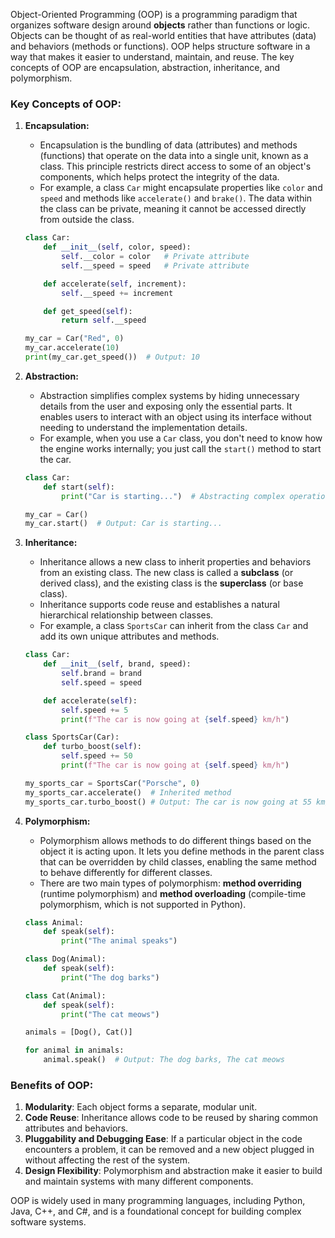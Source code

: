 Object-Oriented Programming (OOP) is a programming paradigm that organizes software design around **objects** rather than functions or logic. Objects can be thought of as real-world entities that have attributes (data) and behaviors (methods or functions). OOP helps structure software in a way that makes it easier to understand, maintain, and reuse. The key concepts of OOP are encapsulation, abstraction, inheritance, and polymorphism.

### Key Concepts of OOP:

1. **Encapsulation:**
   - Encapsulation is the bundling of data (attributes) and methods (functions) that operate on the data into a single unit, known as a class. This principle restricts direct access to some of an object's components, which helps protect the integrity of the data.
   - For example, a class `Car` might encapsulate properties like `color` and `speed` and methods like `accelerate()` and `brake()`. The data within the class can be private, meaning it cannot be accessed directly from outside the class.

   ```python
   class Car:
       def __init__(self, color, speed):
           self.__color = color   # Private attribute
           self.__speed = speed   # Private attribute

       def accelerate(self, increment):
           self.__speed += increment

       def get_speed(self):
           return self.__speed

   my_car = Car("Red", 0)
   my_car.accelerate(10)
   print(my_car.get_speed())  # Output: 10
   ```

2. **Abstraction:**
   - Abstraction simplifies complex systems by hiding unnecessary details from the user and exposing only the essential parts. It enables users to interact with an object using its interface without needing to understand the implementation details.
   - For example, when you use a `Car` class, you don't need to know how the engine works internally; you just call the `start()` method to start the car.

   ```python
   class Car:
       def start(self):
           print("Car is starting...")  # Abstracting complex operations

   my_car = Car()
   my_car.start()  # Output: Car is starting...
   ```

3. **Inheritance:**
   - Inheritance allows a new class to inherit properties and behaviors from an existing class. The new class is called a **subclass** (or derived class), and the existing class is the **superclass** (or base class).
   - Inheritance supports code reuse and establishes a natural hierarchical relationship between classes.
   - For example, a class `SportsCar` can inherit from the class `Car` and add its own unique attributes and methods.

   ```python
   class Car:
       def __init__(self, brand, speed):
           self.brand = brand
           self.speed = speed

       def accelerate(self):
           self.speed += 5
           print(f"The car is now going at {self.speed} km/h")

   class SportsCar(Car):
       def turbo_boost(self):
           self.speed += 50
           print(f"The car is now going at {self.speed} km/h")

   my_sports_car = SportsCar("Porsche", 0)
   my_sports_car.accelerate()  # Inherited method
   my_sports_car.turbo_boost() # Output: The car is now going at 55 km/h
   ```

4. **Polymorphism:**
   - Polymorphism allows methods to do different things based on the object it is acting upon. It lets you define methods in the parent class that can be overridden by child classes, enabling the same method to behave differently for different classes.
   - There are two main types of polymorphism: **method overriding** (runtime polymorphism) and **method overloading** (compile-time polymorphism, which is not supported in Python).

   ```python
   class Animal:
       def speak(self):
           print("The animal speaks")

   class Dog(Animal):
       def speak(self):
           print("The dog barks")

   class Cat(Animal):
       def speak(self):
           print("The cat meows")

   animals = [Dog(), Cat()]

   for animal in animals:
       animal.speak()  # Output: The dog barks, The cat meows
   ```

### Benefits of OOP:
1. **Modularity**: Each object forms a separate, modular unit.
2. **Code Reuse**: Inheritance allows code to be reused by sharing common attributes and behaviors.
3. **Pluggability and Debugging Ease**: If a particular object in the code encounters a problem, it can be removed and a new object plugged in without affecting the rest of the system.
4. **Design Flexibility**: Polymorphism and abstraction make it easier to build and maintain systems with many different components.

OOP is widely used in many programming languages, including Python, Java, C++, and C#, and is a foundational concept for building complex software systems.